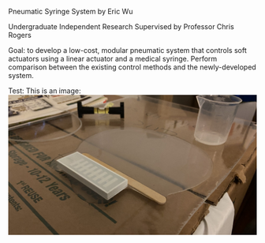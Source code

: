 Pneumatic Syringe System by Eric Wu

Undergraduate Independent Research Supervised by Professor Chris Rogers

Goal: to develop a low-cost, modular pneumatic system that controls soft actuators using a linear actuator and a medical syringe. Perform comparison between the existing control methods and the newly-developed system.

Test: This is an image:
![Image of Casting](https://github.com/EricYufengWu/PneumaticSyringeSystem/blob/master/Documentation/Casting.jpeg)